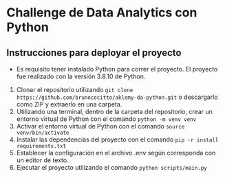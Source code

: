 # Challenge de Data Analytics con Python
## Instrucciones para deployar el proyecto
- Es requisito tener instalado Python para correr el proyecto. El proyecto fue realizado con la versión 3.8.10 de Python.
1. Clonar el repositorio utilizando `git clone https://github.com/brunococitto/aklemy-da-python.git` o descargarlo como ZIP y extraerlo en una carpeta.
2. Utilizando una terminal, dentro de la carpeta del repositorio, crear un entorno virtual de Python con el comando
`python -m venv venv`
3. Activar el entorno virtual de Python con el comando
`source venv/bin/activate`
4. Instalar las dependencias del proyecto con el comando
`pip -r install requirements.txt`
5. Establecer la configuración en el archivo .env según corresponda con un editor de texto.
6. Ejecutar el proyecto utilizando el comando
`python scripts/main.py`